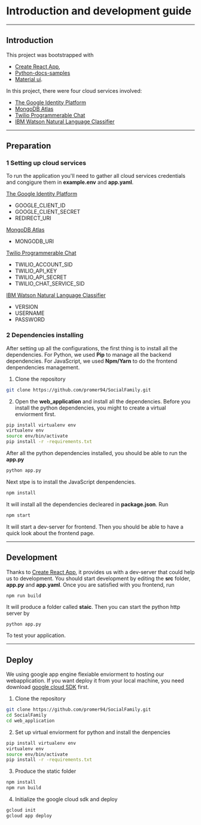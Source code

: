 # Introduction and development guide
---
## Introduction
This project was bootstrapped with 
* [Create React App](https://github.com/facebookincubator/create-react-app), 
* [Python-docs-samples](https://github.com/GoogleCloudPlatform/python-docs-samples/tree/master/appengine/standard/flask/tutorial) 
* [Material ui](https://material-ui-next.com/). 

In this project, there were four cloud services involved: 
* [The Google Identity Platform](https://developers.google.com/identity/)
* [MongoDB Atlas](https://www.mongodb.com/cloud/atlas) 
* [Twilio Programmerable Chat](https://www.twilio.com/chat)
* [IBM Watson Natural Language Classifier](https://www.ibm.com/watson/services/natural-language-classifier/)   

---

## Preparation

### 1 Setting up cloud services
To run the application you'll need to gather all cloud services credentials and congigure them in **example.env** and **app.yaml**.


[The Google Identity Platform](https://developers.google.com/identity/)
*  GOOGLE_CLIENT_ID
*  GOOGLE_CLIENT_SECRET
*  REDIRECT_URI  

[MongoDB Atlas](https://www.mongodb.com/cloud/atlas)
* MONGODB_URI

[Twilio Programmerable Chat](https://www.twilio.com/chat)
* TWILIO_ACCOUNT_SID
* TWILIO_API_KEY
* TWILIO_API_SECRET
* TWILIO_CHAT_SERVICE_SID

[IBM Watson Natural Language Classifier](https://www.ibm.com/watson/services/natural-language-classifier/)   

* VERSION
* USERNAME
* PASSWORD

### 2 Dependencies installing
After setting up all the configurations, the first thing is to install all the dependencies. For Python, we used **Pip** to manage all the backend dependencies. For JavaScript, we used **Npm/Yarn** to do the frontend denpendencies management.
1. Clone the repository
```bash
git clone https://github.com/promer94/SocialFamily.git
```
2. Open the **web_application** and install all the dependencies. 
Before you install the python dependencies, you might to create a virtual enviorment first.  
```bash
pip install virtualenv env
virtualenv env
source env/bin/activate
pip install -r -requirements.txt
```
After all the python dependencies installed, you should be able to run the **app.py**
```bash
python app.py
```
Next stpe is to install the JavaScript denpendencies.
```bash
npm install
```
It will install all the dependencies decleared in **package.json**. Run
```bash
npm start
```
It will start a dev-server for frontend. Then you should be able to have a quick look about the frontend page.

---
## Development
Thanks to [Create React App](https://github.com/facebookincubator/create-react-app), it provides us with a dev-server that could help us to development. You should start development by editing the **src** folder, **app.py** and **app.yaml**. Once you are satisfied with you frontend, run
```bash
npm run build
```
It will produce a folder called **staic**. Then you can start the python http server by
```
python app.py
```
To test your application.

---
## Deploy
We using google app engine flexiable enviorment to hosting our webapplication. If you want deploy it from your local machine, you need download [google cloud SDK](https://cloud.google.com/sdk/) first. 
1. Clone the repository
```bash
git clone https://github.com/promer94/SocialFamily.git
cd SocialFamily
cd web_application
```
2. Set up virtual enviorment for python and install the denpencies
```bash
pip install virtualenv env
virtualenv env
source env/bin/activate
pip install -r -requirements.txt
```
3. Produce the static folder
```bash
npm install
npm run build
```
4. Initialize the google cloud sdk and deploy
```bash
gcloud init
gcloud app deploy
```


